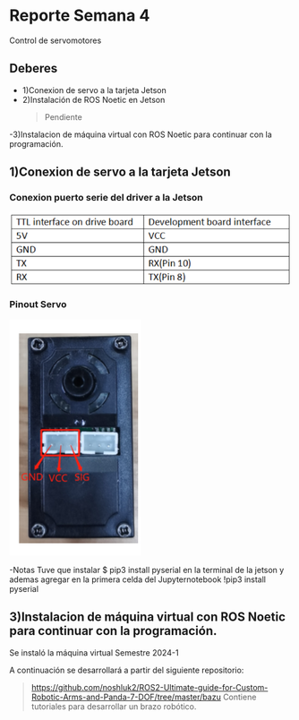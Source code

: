 
# Reporte Semana 4
Control de servomotores

## Deberes
- 1)Conexion de servo a la tarjeta Jetson
- 2)Instalación de ROS Noetic en Jetson
  > Pendiente

-3)Instalacion de máquina virtual con ROS Noetic para continuar con la programación.


  ## 1)Conexion de servo a la tarjeta Jetson
### Conexion puerto serie del driver a la Jetson
![ConexionServoSerial](/Bitácora/Imágenes/WiringServoJetson.png)
### Pinout Servo
![PinoutServo](/Bitácora/Imágenes/PinMotorServo.png)

 -Notas 
 Tuve que instalar  $ pip3 install pyserial en la terminal de la jetson y ademas agregar en la primera celda del Jupyternotebook !pip3 install pyserial


  ## 3)Instalacion de máquina virtual con ROS Noetic para continuar con la programación.

Se instaló la máquina virtual Semestre 2024-1

A continuación se desarrollará a partir del siguiente repositorio:
> https://github.com/noshluk2/ROS2-Ultimate-guide-for-Custom-Robotic-Arms-and-Panda-7-DOF/tree/master/bazu
 Contiene tutoriales para desarrollar un brazo robótico. 






    

    

